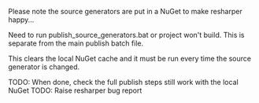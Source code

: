 Please note the source generators are put in a NuGet to make resharper happy...

Need to run publish_source_generators.bat or project won't build. This is separate from the main publish batch file.

This clears the local NuGet cache and it must be run every time the source generator is changed.

TODO: When done, check the full publish steps still work with the local NuGet
TODO: Raise resharper bug report
